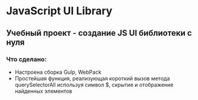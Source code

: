 # JavaScript UI Library
## Учебный проект - создание JS UI библиотеки с нуля

### Что сделано:
+ Настроена сборка Gulp, WebPack
+ Простейшая функция, реализующая короткий вызов метода querySelectorAll используя символ $, скрытие и отображение найденных элементов
